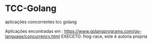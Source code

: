 # TCC-Golang
aplicações concorrentes tcc golang


Aplicações encontradas em : https://www.golangprograms.com/go-language/concurrency.html
EXECETO: frog-race, este é autoria propria
